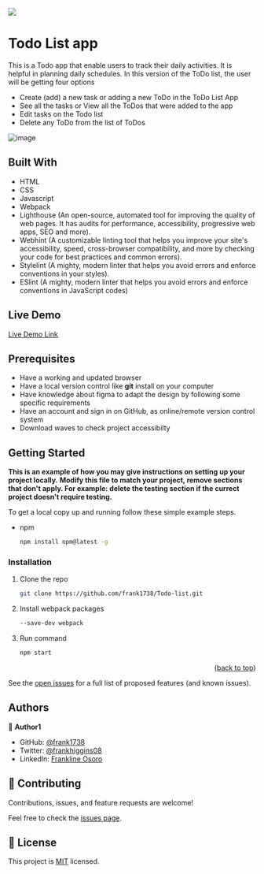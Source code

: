 ![](https://img.shields.io/badge/Microverse-blueviolet)

# Todo List app
This is a Todo app that enable users to track their daily activities. It is helpful in planning daily schedules.
In this version of the ToDo list, the user will be getting four options
- Create (add) a new task or adding a new ToDo in the ToDo List App
- See all the tasks or View all the ToDos that were added to the app
- Edit tasks on the Todo list
- Delete any ToDo from the list of ToDos

![image](https://user-images.githubusercontent.com/98453979/171441885-df6f8c55-a63f-4186-9a42-09feaf26d94f.png)


## Built With

- HTML
- CSS
- Javascript
- Webpack
- Lighthouse (An open-source, automated tool for improving the quality of web pages. It has audits for performance, accessibility, progressive web apps, SEO and more).
- Webhint (A customizable linting tool that helps you improve your site's accessibility, speed, cross-browser compatibility, and more by checking your code for best     practices and common errors).
- Stylelint (A mighty, modern linter that helps you avoid errors and enforce conventions in your styles).
- ESlint (A mighty, modern linter that helps you avoid errors and enforce conventions in JavaScript codes)


## Live Demo

[Live Demo Link](https://frank1738.github.io/Todo-list/)

## Prerequisites

- Have a working and updated browser
- Have a local version control like **git** install on your computer
- Have knowledge about figma to adapt the design by following some specific requirements
- Have an account and sign in on GitHub, as online/remote version control system
- Download waves to check project accessibilty

## Getting Started

**This is an example of how you may give instructions on setting up your project locally.**
**Modify this file to match your project, remove sections that don't apply. For example: delete the testing section if the currect project doesn't require testing.**

To get a local copy up and running follow these simple example steps.

- npm
  ```sh
  npm install npm@latest -g
  ```

### Installation

1. Clone the repo
   ```sh
   git clone https://github.com/frank1738/Todo-list.git
   ```
2. Install webpack packages
   ```sh
   --save-dev webpack
   ```
3. Run command
   ```sh
   npm start
   ```

<p align="right">(<a href="#top">back to top</a>)</p>

<!-- USAGE EXAMPLES -->

See the [open issues](#) for a full list of proposed features (and known issues).

## Authors

👤 **Author1**

- GitHub: [@frank1738](https://github.com/frank1738)
- Twitter: [@frankhiggins08](https://twitter.com/frankhiggins08)
- LinkedIn: [Frankline Osoro](http://www.linkedin.com/in/frankline-osoro-b526ba18b)

## 🤝 Contributing

Contributions, issues, and feature requests are welcome!

Feel free to check the [issues page](../../issues/).

## 📝 License

This project is [MIT](./MIT.md) licensed.

